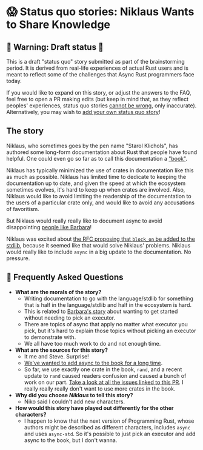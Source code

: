 # 😱 Status quo stories: Niklaus Wants to Share Knowledge


## 🚧 Warning: Draft status 🚧

This is a draft "status quo" story submitted as part of the brainstorming period. It is derived from real-life experiences of actual Rust users and is meant to reflect some of the challenges that Async Rust programmers face today. 

If you would like to expand on this story, or adjust the answers to the FAQ, feel free to open a PR making edits (but keep in mind that, as they reflect peoples' experiences, status quo stories [cannot be wrong], only inaccurate). Alternatively, you may wish to [add your own status quo story][htvsq]!

## The story

Niklaus, who sometimes goes by the pen name "Starol Klichols", has authored some long-form documentation about Rust that people have found helpful. One could even go so far as to call this documentation a ["book"][trpl].

Niklaus has typically minimized the use of crates in documentation like this as much as possible. Niklaus has limited time to dedicate to keeping the documentation up to date, and given the speed at which the ecosystem sometimes evolves, it's hard to keep up when crates are involved. Also, Niklaus would like to avoid limiting the readership of the documentation to the users of a particular crate only, and would like to avoid any accusations of favoritism.

But Niklaus would really really like to document async to avoid disappointing [people like Barbara]!

Niklaus was excited about [the RFC proposing that `block_on` be added to the stdlib][block-on-rfc], because it seemed like that would solve Niklaus' problems. Niklaus would really like to include `async` in a big update to the documentation. No pressure.

[trpl]: https://doc.rust-lang.org/stable/book/
[people like Barbara]: https://github.com/rust-lang/wg-async-foundations/blame/5ce418ac4076850f515034010cc51b707441f695/src/vision/status_quo/barbara_makes_their_first_steps_into_async.md#L22
[block-on-rfc]: https://github.com/rust-lang/rust/pull/65875
[htvsq]: ../how_to_vision/status_quo.md
[cannot be wrong]: ../how_to_vision/comment.md#comment-to-understand-or-improve-not-to-negate-or-dissuade


## 🤔 Frequently Asked Questions

* **What are the morals of the story?**
    * Writing documentation to go with the language/stdlib for something that is half in the language/stdlib and half in the ecosystem is hard.
    * This is related to [Barbara's story](https://rust-lang.github.io/wg-async-foundations/vision/status_quo/barbara_makes_their_first_steps_into_async.html) about wanting to get started without needing to pick an executor. 
    * There are topics of async that apply no matter what executor you pick, but it's hard to explain those topics without picking an executor to demonstrate with.
    * We all have too much work to do and not enough time.
* **What are the sources for this story?**
    * It me and Steve. Surprise!
    * [We've wanted to add async to the book for a long time](https://github.com/rust-lang/book/issues/1275).
    * So far, we use exactly one crate in the book, `rand`, and a recent update to `rand` caused readers confusion and caused a bunch of work on our part. [Take a look at all the issues linked to this PR](https://github.com/rust-lang/book/pull/2542). I really really really don't want to use more crates in the book.
* **Why did you choose *Niklaus* to tell this story?**
    * Niko said I couldn't add new characters.
* **How would this story have played out differently for the other characters?**
    * I happen to know that the next version of Programming Rust, whose authors might be described as different characters, includes `async` and uses `async-std`. So it's possible to just pick an executor and add async to the book, but I don't wanna.
